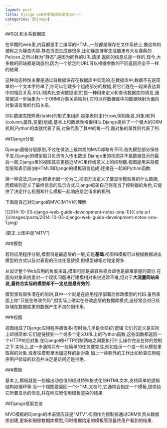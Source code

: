 ```yaml
---
layout: post
title: Django web开发指南阅读笔记(一)
categories: [Django]
---
```


##SQL和关系数据库

在早期的web里,内容都是手工编写的HTML,一般都是保存在文件系统上,像这样的被称之为静态内容.静态页面生成器很多,比如静态博客生成器里有大名鼎鼎的Pelican.之所以称为"静态",是因为同样的URL请求,返回的信息总是一样的.现今,大多数的网站都是动态的,因为一个给定的URL可以根据参数的不同返回完全不一样的结果.

这种动态特性主要是通过将数据保存在数据库中实现的,在数据库中,数据不在是简单的一个文本字符串了,你可以创建多个组成部分的数据,将它们连在一起来表达其中的相互关系.SQL(结构化查询数据语言)是一种用来定义和查询数据库的语言,通常被进一步抽象为一个ORM(对象关系映射),它可以将数据库中的数据映射为面向对象语言里的代码关系.

SQL数据库按照表(table)的形式来组织,每张表则由行(row,例如条目,对象)和列(column,属性,变量)组成,基本上和数据表格很相似.Django提供了一个强大的ORM机制,Python的类就代表了表,对象代表了其中的每一行,而对象的属性则代表了列.

##Django分层

Django遵循分层原则,不过在做法上跟常规的MVC却略有不同.首先模型部分保持不变,Django的模型层只负责传入传出数据.Django里的视图并不是数据显示的最后一部,Django里的视图其实更接近MVC里传统意义上的控制器.视图是用来将模型层和表示层(由HTML和Django的模板语言组成)连接在一起的Python函数.

换一种说法,Django把表示层一分为二,视图方法定义了要显示模型离的什么数据,而模板则定义了最终信息的显示方式.Django框架自己则充当了控制器的角色,它提供了决定什么视图和什么模板一起响应给定请求的机制.

下面是自己对Django的MVC(MTV)的理解:

![2014-10-03-django-web-guide-development-notes-one-1]({{ site.url }}/images/posts/2014-10-03-django-web-guide-development-notes-one-1.png)

(更正:上图中是"MTV")

###模型

若将应用程序分层,模型将是最底层的一层,它是**基础**.视图和模板可以根据数据进出模型的方式以及对表现的形式任意替换,但模型却相对稳定得多.

从设计整个Web应用的角度来说,模型可能是最容易领会却也是最难掌握的部分.在面向对象系统里对一个现实问题进行建模相对来说通常不难,但对于**大流量网站来说,最符合实际的模型却不一定总是最有效的**.

模型里有很多潜在的陷阱,其中一个就是在应用程序部署后修改模型的代码.虽然表面上你"只是在修改代码",但实际上确实在修改底层的数据库模式,这经常会对已经存储在数据库里的数据产生不良的副作用.

###视图

视图组成了Django应用程序离很多(有时候几乎是全部)的逻辑.它们的定义是实际上却很简单:它们是链接到一个或多个定义URL上的Python函数,这些函数都返回一个HTTP响应对象.在Django的HTTP机制两端之间要执行什么操作完全在你的控制之下.实际上,这一步通常只有一些简单的任务要完成,例如显示一个或一列从模型里取得的对象.或者往模型里添加这样的新对象,加上一些额外的工作比如检查应用程序用户验证的状态并决定是访问还是拒绝.

###模板

基本上,模板就是一些输出动态值的经过特殊格式化的HTML文本,支持简单的逻辑结构如循环等.当一个视图要返回一个HTML文档时,它通常会指定一个模板,提供给它所要显示的信息,并在响应里使用模板渲染的结果.

##Django框架总览

MVC模板的Django的术语里应该是"MTV".视图作为控制器通过ORM负责从数据库创建,更新和删除数据库模型,同时根据给定的模板管理最终用户看到的结果.






